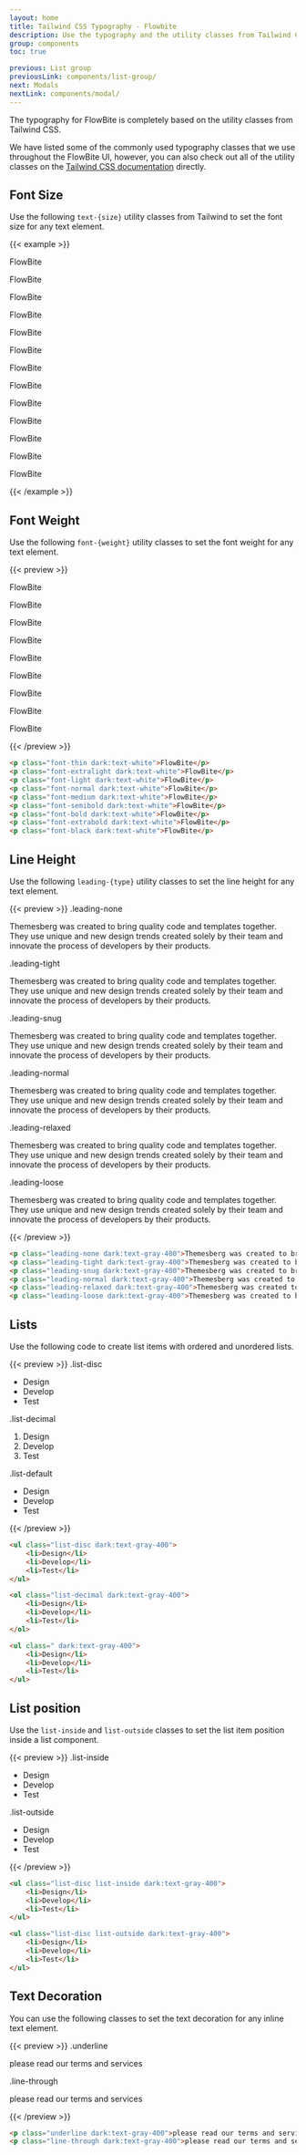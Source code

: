 ```yaml
---
layout: home
title: Tailwind CSS Typography - Flowbite
description: Use the typography and the utility classes from Tailwind CSS to style text with FlowBite
group: components
toc: true

previous: List group
previousLink: components/list-group/
next: Modals
nextLink: components/modal/
---
```


The typography for FlowBite is completely based on the utility classes from Tailwind CSS.

We have listed some of the commonly used typography classes that we use throughout the FlowBite UI, however, you can also check out all of the utility classes on the [Tailwind CSS documentation](https://tailwindcss.com/docs/font-family) directly.

## Font Size

Use the following `text-{size}` utility classes from Tailwind to set the font size for any text element.

{{< example >}}
<p class="text-xs dark:text-white">FlowBite</p>
<p class="text-sm dark:text-white">FlowBite</p>
<p class="text-base dark:text-white">FlowBite</p>
<p class="text-lg dark:text-white">FlowBite</p>
<p class="text-xl dark:text-white">FlowBite</p>
<p class="text-2xl dark:text-white">FlowBite</p>
<p class="text-3xl dark:text-white">FlowBite</p>
<p class="text-4xl dark:text-white">FlowBite</p>
<p class="text-5xl dark:text-white">FlowBite</p>
<p class="text-6xl dark:text-white">FlowBite</p>
<p class="text-7xl dark:text-white">FlowBite</p>
<p class="text-8xl dark:text-white">FlowBite</p>
<p class="text-9xl dark:text-white">FlowBite</p>
{{< /example >}}

## Font Weight

Use the following `font-{weight}` utility classes to set the font weight for any text element.

{{< preview >}}
<p class="text-4xl font-thin dark:text-white">FlowBite</p>
<p class="text-4xl font-extralight dark:text-white">FlowBite</p>
<p class="text-4xl font-light dark:text-white">FlowBite</p>
<p class="text-4xl font-normal dark:text-white">FlowBite</p>
<p class="text-4xl font-medium dark:text-white">FlowBite</p>
<p class="text-4xl font-semibold dark:text-white">FlowBite</p>
<p class="text-4xl font-bold dark:text-white">FlowBite</p>
<p class="text-4xl font-extrabold dark:text-white">FlowBite</p>
<p class="text-4xl font-black dark:text-white">FlowBite</p>
{{< /preview >}}

```html
<p class="font-thin dark:text-white">FlowBite</p>
<p class="font-extralight dark:text-white">FlowBite</p>
<p class="font-light dark:text-white">FlowBite</p>
<p class="font-normal dark:text-white">FlowBite</p>
<p class="font-medium dark:text-white">FlowBite</p>
<p class="font-semibold dark:text-white">FlowBite</p>
<p class="font-bold dark:text-white">FlowBite</p>
<p class="font-extrabold dark:text-white">FlowBite</p>
<p class="font-black dark:text-white">FlowBite</p>
```

## Line Height

Use the following `leading-{type}` utility classes to set the line height for any text element.

{{< preview >}}
<span class="text-blue-700 font-normal dark:text-blue-500">.leading-none</span>
<p class="leading-none text-gray-700 dark:text-gray-400 mb-4">Themesberg was created to bring quality code and templates together. They use unique and new design trends created solely by their team and innovate the process of developers by their products.</p>
<span class="text-blue-700 font-normal dark:text-blue-500">.leading-tight</span>
<p class="leading-tight text-gray-700 dark:text-gray-400 mb-4">Themesberg was created to bring quality code and templates together. They use unique and new design trends created solely by their team and innovate the process of developers by their products.</p>
<span class="text-blue-700 font-normal dark:text-blue-500">.leading-snug</span>
<p class="leading-snug text-gray-700 dark:text-gray-400 mb-4 dark:text-gray-400">Themesberg was created to bring quality code and templates together. They use unique and new design trends created solely by their team and innovate the process of developers by their products.</p>
<span class="text-blue-700 font-normal dark:text-blue-500">.leading-normal</span>
<p class="leading-normal text-gray-700 dark:text-gray-400 mb-4">Themesberg was created to bring quality code and templates together. They use unique and new design trends created solely by their team and innovate the process of developers by their products.</p>
<span class="text-blue-700 font-normal dark:text-blue-500">.leading-relaxed</span>
<p class="leading-relaxed text-gray-700 dark:text-gray-400 mb-4">Themesberg was created to bring quality code and templates together. They use unique and new design trends created solely by their team and innovate the process of developers by their products.</p>
<span class="text-blue-700 font-normal dark:text-blue-500">.leading-loose</span>
<p class="leading-loose text-gray-700 dark:text-gray-400 mb-4">Themesberg was created to bring quality code and templates together. They use unique and new design trends created solely by their team and innovate the process of developers by their products.</p>
{{< /preview >}}

```html
<p class="leading-none dark:text-gray-400">Themesberg was created to bring quality ...</p>
<p class="leading-tight dark:text-gray-400">Themesberg was created to bring quality ...</p>
<p class="leading-snug dark:text-gray-400">Themesberg was created to bring quality ...</p>
<p class="leading-normal dark:text-gray-400">Themesberg was created to bring quality ...</p>
<p class="leading-relaxed dark:text-gray-400">Themesberg was created to bring quality ...</p>
<p class="leading-loose dark:text-gray-400">Themesberg was created to bring quality ...</p>
```

## Lists

Use the following code to create list items with ordered and unordered lists.

{{< preview >}}
<span class="text-blue-700 font-normal dark:text-blue-500">.list-disc</span>
<ul class="list-disc text-gray-700 mb-6 pl-4 dark:text-gray-400">
    <li>Design</li>
    <li>Develop</li>
    <li>Test</li>
</ul>

<span class="text-blue-700 font-normal dark:text-blue-500">.list-decimal</span>
<ol class="list-decimal text-gray-700 mb-6 pl-4 dark:text-gray-400">
    <li>Design</li>
    <li>Develop</li>
    <li>Test</li>
</ol>

<span class="text-blue-700 font-normal dark:text-blue-500">.list-default</span>
<ul class="text-gray-700 dark:text-gray-400">
    <li>Design</li>
    <li>Develop</li>
    <li>Test</li>
</ul>
{{< /preview >}}

```html
<ul class="list-disc dark:text-gray-400">
    <li>Design</li>
    <li>Develop</li>
    <li>Test</li>
</ul>

<ol class="list-decimal dark:text-gray-400">
    <li>Design</li>
    <li>Develop</li>
    <li>Test</li>
</ol>

<ul class=" dark:text-gray-400">
    <li>Design</li>
    <li>Develop</li>
    <li>Test</li>
</ul>
```

## List position

Use the `list-inside` and `list-outside` classes to set the list item position inside a list component.

{{< preview >}}
<span class="text-blue-700 font-normal dark:text-blue-500">.list-inside</span>
<ul class="list-disc list-inside text-green-700 bg-green-100 rounded-lg mt-2 mb-6 dark:bg-gray-700 dark:text-green-500">
    <li>Design</li>
    <li>Develop</li>
    <li>Test</li>
</ul>
<span class="text-blue-700 font-normal dark:text-blue-500">.list-outside</span>
<ul class="list-disc list-outside text-green-700 bg-green-100 rounded-lg mt-2 dark:bg-gray-700 dark:text-green-500">
    <li>Design</li>
    <li>Develop</li>
    <li>Test</li>
</ul>
{{< /preview >}}

```html
<ul class="list-disc list-inside dark:text-gray-400">
    <li>Design</li>
    <li>Develop</li>
    <li>Test</li>
</ul>

<ul class="list-disc list-outside dark:text-gray-400">
    <li>Design</li>
    <li>Develop</li>
    <li>Test</li>
</ul>
```

## Text Decoration

You can use the following classes to set the text decoration for any inline text element.

{{< preview >}}
<span class="text-blue-700 font-normal dark:text-blue-500">.underline</span>
<p class="underline mt-2 mb-4 dark:text-gray-400">please read our terms and services</p>
<span class="text-blue-700 font-normal dark:text-blue-500">.line-through</span>
<p class="line-through mt-2 mb-4 dark:text-gray-400">please read our terms and services</p>
{{< /preview >}}

```html
<p class="underline dark:text-gray-400">please read our terms and services</p>
<p class="line-through dark:text-gray-400">please read our terms and services</p>
```